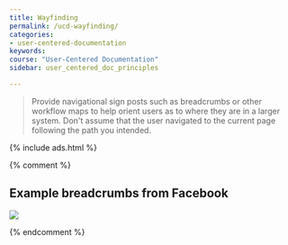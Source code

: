 ```yaml
---
title: Wayfinding
permalink: /ucd-wayfinding/
categories:
- user-centered-documentation
keywords:
course: "User-Centered Documentation"
sidebar: user_centered_doc_principles

---
```


> Provide navigational sign posts such as breadcrumbs or other workflow maps to help
orient users as to where they are in a larger system. Don't assume that the user navigated to the current page following the path you intended.

{% include ads.html %}

{% comment %}
## Example breadcrumbs from Facebook

<a href="https://developers.facebook.com/docs/accountkit/countrycodes"><img src="/user_centered_doc/media/rasters/facebookbreadcrumbs.png"/></a>

{% endcomment %}

